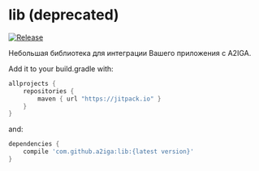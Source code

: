 # lib (deprecated)

[![Release](https://jitpack.io/v/a2iga/lib.svg)](https://jitpack.io/#a2iga/lib)

Небольшая библиотека для интеграции Вашего приложения с A2IGA.

Add it to your build.gradle with:
```gradle
allprojects {
    repositories {
        maven { url "https://jitpack.io" }
    }
}
```
and:

```gradle
dependencies {
    compile 'com.github.a2iga:lib:{latest version}'
}
```
